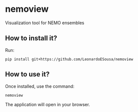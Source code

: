 # nemoview
Visualization tool for NEMO ensembles

## How to install it?

Run:

`pip install git+https://github.com/LeonardoESousa/nemoview`


## How to use it?

Once installed, use the command:

`nemoview`

The application will open in your browser.